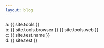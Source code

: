 ```yaml
---
layout: blog
---
```



<div>a:
{{ site.tools }}
</div>
<div>b:
{{ site.tools.browser }}
{{ site.tools.web }}
</div>
<div>c:
{{ site.test.name }}
</div>
<div>d:
{{ site.test }}
</div>